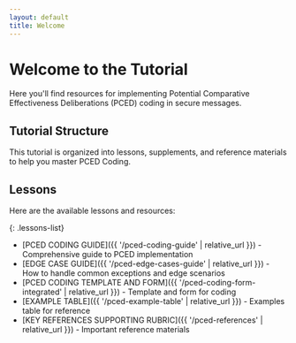 ```yaml
---
layout: default
title: Welcome
---
```


# Welcome to the Tutorial

Here you'll find resources for implementing Potential Comparative Effectiveness Deliberations (PCED) coding in secure messages. 

## Tutorial Structure

This tutorial is organized into lessons, supplements, and reference materials to help you master PCED Coding.

## Lessons

Here are the available lessons and resources:

{: .lessons-list}
- [PCED CODING GUIDE]({{ '/pced-coding-guide' | relative_url }}) - Comprehensive guide to PCED implementation
- [EDGE CASE GUIDE]({{ '/pced-edge-cases-guide' | relative_url }}) - How to handle common exceptions and edge scenarios
- [PCED CODING TEMPLATE AND FORM]({{ '/pced-coding-form-integrated' | relative_url }}) - Template and form for coding
- [EXAMPLE TABLE]({{ '/pced-example-table' | relative_url }}) - Examples table for reference
- [KEY REFERENCES SUPPORTING RUBRIC]({{ '/pced-references' | relative_url }}) - Important reference materials